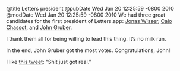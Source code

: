 @title Letters president
@pubDate Wed Jan 20 12:25:59 -0800 2010
@modDate Wed Jan 20 12:25:59 -0800 2010
We had three great candidates for the first president of Letters.app: <a href="http://twitter.com/jwisser">Jonas Wisser</a>, <a href="http://twitter.com/kch">Caio Chassot</a>, and <a href="http://twitter.com/gruber">John Gruber</a>.

I thank them all for being willing to lead this thing. It’s no milk run.

In the end, John Gruber got the most votes. Congratulations, John!

I like <a href="http://twitter.com/suprjohan/status/7998135073">this tweet</a>: “Shit just got real.”
